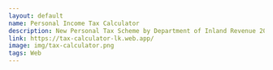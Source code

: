 ```yaml
---
layout: default
name: Personal Income Tax Calculator
description: New Personal Tax Scheme by Department of Inland Revenue 2022/2023
link: https://tax-calculator-lk.web.app/
image: img/tax-calculator.png
tags: Web
---
```

